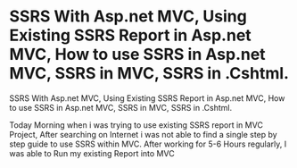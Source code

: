 # SSRS With Asp.net MVC, Using Existing SSRS Report in Asp.net MVC, How to use SSRS in Asp.net MVC, SSRS in MVC, SSRS in .Cshtml.
SSRS With Asp.net MVC, Using Existing SSRS Report in Asp.net MVC, How to use SSRS in Asp.net MVC, SSRS in MVC, SSRS in .Cshtml.


Today Morning when i was trying to use existing SSRS report in MVC Project, After searching on Internet i was not able
to find a single step by step guide to use SSRS within MVC. After working for 5-6 Hours regularly, I was able to Run my
existing Report into MVC
